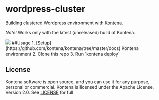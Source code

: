 # wordpress-cluster

Building clustered Wordpress environment with [Kontena](http://www.kontena.io).

*Note!* Works only with the latest (unreleased) build of Kontena.

<a href="http://www.slideshare.net/nevalla/building-high-availability-application-with-docker">
<img src="http://image.slidesharecdn.com/kontenadockermeetuppdf-150327023059-conversion-gate01/95/building-high-availability-application-with-docker-1-638.jpg?cb=1427426338" />
</a>
##Usage
1. [Setup](https://github.com/kontena/kontena/tree/master/docs) Kontena environment
2. Clone this repo
3. Run `kontena deploy`

## License
Kontena software is open source, and you can use it for any purpose, personal or commercial. Kontena is licensed under the Apache License, Version 2.0. See [LICENSE](LICENSE) for full
